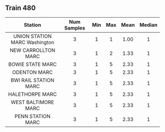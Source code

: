 ## Train 480

| Station | Num Samples | Min | Max | Mean | Median |
| :-----: | :---------: | :-: | :-: | :--: | :----: |
| UNION STATION MARC Washington | 3 | 1 | 1 | 1.00 | 1 |
| NEW CARROLLTON MARC | 3 | 1 | 2 | 1.33 | 1 |
| BOWIE STATE MARC | 3 | 1 | 5 | 2.33 | 1 |
| ODENTON MARC | 3 | 1 | 5 | 2.33 | 1 |
| BWI RAIL STATION MARC | 3 | 1 | 5 | 2.33 | 1 |
| HALETHORPE MARC | 3 | 1 | 5 | 2.33 | 1 |
| WEST BALTIMORE MARC | 3 | 1 | 5 | 2.33 | 1 |
| PENN STATION MARC | 3 | 1 | 5 | 2.33 | 1 |

